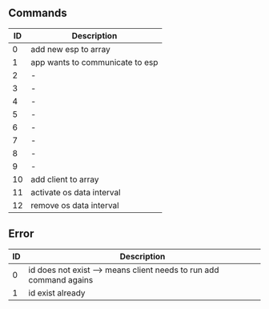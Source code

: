## Commands

| ID | Description |
| --- | --- |
| 0 | add new esp to array |
| 1 | app wants to communicate to esp |
| 2 | - |
| 3 | - |
| 4 | - |
| 5 | - |
| 6 | - |
| 7 | - |
| 8 | - |
| 9 | - |
| 10 | add client to array |
| 11 | activate os data interval |
| 12 | remove os data interval |

## Error
| ID | Description |
| --- | --- |
| 0 | id does not exist --> means client needs to run add command agains |
| 1 | id exist already |
